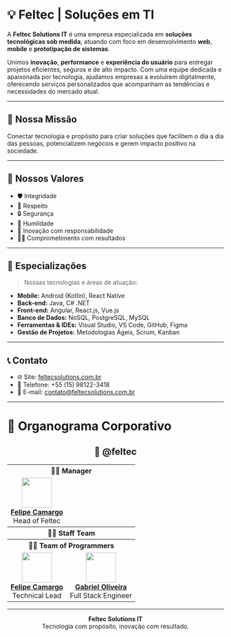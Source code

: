 # 💡 Feltec | Soluções em TI

A **Feltec Solutions IT** é uma empresa especializada em **soluções tecnológicas sob medida**, atuando com foco em desenvolvimento **web**, **mobile** e **prototipação de sistemas**.

Unimos **inovação**, **performance** e **experiência do usuário** para entregar projetos eficientes, seguros e de alto impacto. Com uma equipe dedicada e apaixonada por tecnologia, ajudamos empresas a evoluírem digitalmente, oferecendo serviços personalizados que acompanham as tendências e necessidades do mercado atual.

---

## 🎯 Nossa Missão

Conectar tecnologia e propósito para criar soluções que facilitem o dia a dia das pessoas, potencializem negócios e gerem impacto positivo na sociedade.

---

## 💎 Nossos Valores

- 🛡️ Integridade
- 🤝 Respeito
- 🔒 Segurança
- 🙌 Humildade
- 🤖 Inovação com responsabilidade
- 👨‍💻 Comprometimento com resultados

---

## 🚀 Especializações

> Nossas tecnologias e áreas de atuação:

- **Mobile:** Android (Kotlin), React Native
- **Back-end:** Java, C# .NET
- **Front-end:** Angular, React.js, Vue.js
- **Banco de Dados:** NoSQL, PostgreSQL, MySQL
- **Ferramentas & IDEs:** Visual Studio, VS Code, GitHub, Figma
- **Gestão de Projetos:** Metodologias Ágeis, Scrum, Kanban

---

## 📞 Contato

- 🌐 Site: [feltecsolutions.com.br](https://feltecsolutions.com.br)
- 📱 Telefone: +55 (15) 98122-3418
- 📧 E-mail: contato@feltecsolutions.com.br

---

# 🏢 Organograma Corporativo

<div align="center">

## 👥 @feltec

<table>
<tr>
	<th colspan="2">
		👨‍💼 Manager
	</th>
</tr>
<tr>
<td align="center">
	<img src="https://avatars.githubusercontent.com/u/32839051?v=4" width="70" /><br/>
	<a href="https://github.com/Felipe-Camargo12"><strong>Felipe Camargo</strong></a><br/>
	Head of Feltec
</td>
</tr>

<tr>
	<th colspan="2">
		🧑‍💻 Staff Team
	</th>
</tr>

<tr>
	<th colspan="2">
		👨‍💻 Team of Programmers
	</th>
</tr>

<tr>
<td align="center">
	<img src="https://avatars.githubusercontent.com/u/32839051?v=4" width="70" /><br/>
	<a href="https://github.com/Felipe-Camargo12"><strong>Felipe Camargo</strong></a><br/>
	Technical Lead
</td>

<td align="center">
	<img src="https://avatars.githubusercontent.com/u/26862420?v=4" width="70" /><br/>
	<a href="https://github.com/gabrieldeoliveira04"><strong>Gabriel Oliveira</strong></a><br/>
	Full Stack Engineer
</td>
</tr>

</table>
</div>

---

<p align="center">
  <strong>Feltec Solutions IT</strong><br/>
  Tecnologia com propósito, inovação com resultado.
</p>
